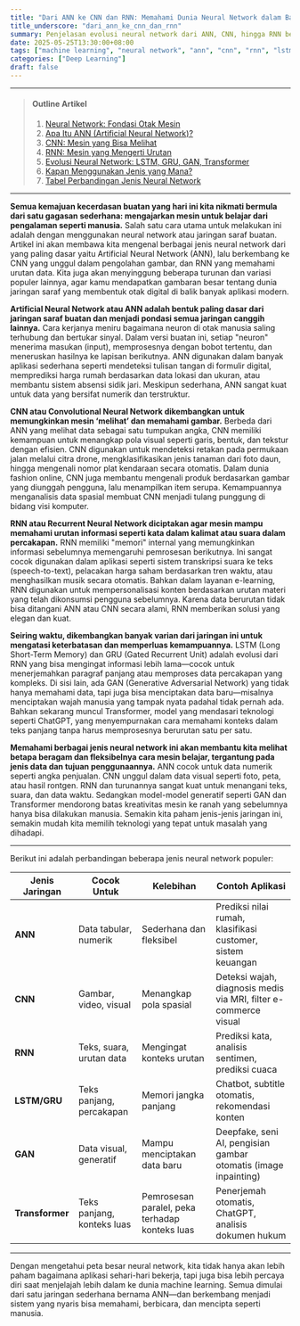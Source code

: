 ```yaml
---
title: "Dari ANN ke CNN dan RNN: Memahami Dunia Neural Network dalam Bahasa Sederhana"
title_underscore: "dari_ann_ke_cnn_dan_rnn"
summary: Penjelasan evolusi neural network dari ANN, CNN, hingga RNN beserta turunan dan aplikasinya di dunia nyata. Panduan memilih jenis jaringan saraf sesuai kebutuhan data dan tujuan pemrosesan.
date: 2025-05-25T13:30:00+08:00
tags: ["machine learning", "neural network", "ann", "cnn", "rnn", "lstm", "deep learning", "pemula"]
categories: ["Deep Learning"]
draft: false
---
```


---
> #### Outline Artikel
> 1. [Neural Network: Fondasi Otak Mesin](#neural-network-dasar)
> 2. [Apa Itu ANN (Artificial Neural Network)?](#apa-itu-ann)
> 3. [CNN: Mesin yang Bisa Melihat](#cnn)
> 4. [RNN: Mesin yang Mengerti Urutan](#rnn)
> 5. [Evolusi Neural Network: LSTM, GRU, GAN, Transformer](#evolusi-network)
> 6. [Kapan Menggunakan Jenis yang Mana?](#kapan-menggunakan)
> 7. [Tabel Perbandingan Jenis Neural Network](#tabel-perbandingan)
---

<span id="neural-network-dasar"></span>

**Semua kemajuan kecerdasan buatan yang hari ini kita nikmati bermula dari satu gagasan sederhana: mengajarkan mesin untuk belajar dari pengalaman seperti manusia.** Salah satu cara utama untuk melakukan ini adalah dengan menggunakan neural network atau jaringan saraf buatan. Artikel ini akan membawa kita mengenal berbagai jenis neural network dari yang paling dasar yaitu Artificial Neural Network (ANN), lalu berkembang ke CNN yang unggul dalam pengolahan gambar, dan RNN yang memahami urutan data. Kita juga akan menyinggung beberapa turunan dan variasi populer lainnya, agar kamu mendapatkan gambaran besar tentang dunia jaringan saraf yang membentuk otak digital di balik banyak aplikasi modern.

<span id="apa-itu-ann"></span>

**Artificial Neural Network atau ANN adalah bentuk paling dasar dari jaringan saraf buatan dan menjadi pondasi semua jaringan canggih lainnya.** Cara kerjanya meniru bagaimana neuron di otak manusia saling terhubung dan bertukar sinyal. Dalam versi buatan ini, setiap "neuron" menerima masukan (input), memprosesnya dengan bobot tertentu, dan meneruskan hasilnya ke lapisan berikutnya. ANN digunakan dalam banyak aplikasi sederhana seperti mendeteksi tulisan tangan di formulir digital, memprediksi harga rumah berdasarkan data lokasi dan ukuran, atau membantu sistem absensi sidik jari. Meskipun sederhana, ANN sangat kuat untuk data yang bersifat numerik dan terstruktur.

<span id="cnn"></span>

**CNN atau Convolutional Neural Network dikembangkan untuk memungkinkan mesin ‘melihat’ dan memahami gambar.** Berbeda dari ANN yang melihat data sebagai satu tumpukan angka, CNN memiliki kemampuan untuk menangkap pola visual seperti garis, bentuk, dan tekstur dengan efisien. CNN digunakan untuk mendeteksi retakan pada permukaan jalan melalui citra drone, mengklasifikasikan jenis tanaman dari foto daun, hingga mengenali nomor plat kendaraan secara otomatis. Dalam dunia fashion online, CNN juga membantu mengenali produk berdasarkan gambar yang diunggah pengguna, lalu menampilkan item serupa. Kemampuannya menganalisis data spasial membuat CNN menjadi tulang punggung di bidang visi komputer.

<span id="rnn"></span>

**RNN atau Recurrent Neural Network diciptakan agar mesin mampu memahami urutan informasi seperti kata dalam kalimat atau suara dalam percakapan.** RNN memiliki "memori" internal yang memungkinkan informasi sebelumnya memengaruhi pemrosesan berikutnya. Ini sangat cocok digunakan dalam aplikasi seperti sistem transkripsi suara ke teks (speech-to-text), pelacakan harga saham berdasarkan tren waktu, atau menghasilkan musik secara otomatis. Bahkan dalam layanan e-learning, RNN digunakan untuk mempersonalisasi konten berdasarkan urutan materi yang telah dikonsumsi pengguna sebelumnya. Karena data berurutan tidak bisa ditangani ANN atau CNN secara alami, RNN memberikan solusi yang elegan dan kuat.

<span id="evolusi-network"></span>

**Seiring waktu, dikembangkan banyak varian dari jaringan ini untuk mengatasi keterbatasan dan memperluas kemampuannya.** LSTM (Long Short-Term Memory) dan GRU (Gated Recurrent Unit) adalah evolusi dari RNN yang bisa mengingat informasi lebih lama—cocok untuk menerjemahkan paragraf panjang atau memproses data percakapan yang kompleks. Di sisi lain, ada GAN (Generative Adversarial Network) yang tidak hanya memahami data, tapi juga bisa menciptakan data baru—misalnya menciptakan wajah manusia yang tampak nyata padahal tidak pernah ada. Bahkan sekarang muncul Transformer, model yang mendasari teknologi seperti ChatGPT, yang menyempurnakan cara memahami konteks dalam teks panjang tanpa harus memprosesnya berurutan satu per satu.

<span id="kapan-menggunakan"></span>

**Memahami berbagai jenis neural network ini akan membantu kita melihat betapa beragam dan fleksibelnya cara mesin belajar, tergantung pada jenis data dan tujuan penggunaannya.** ANN cocok untuk data numerik seperti angka penjualan. CNN unggul dalam data visual seperti foto, peta, atau hasil rontgen. RNN dan turunannya sangat kuat untuk menangani teks, suara, dan data waktu. Sedangkan model-model generatif seperti GAN dan Transformer mendorong batas kreativitas mesin ke ranah yang sebelumnya hanya bisa dilakukan manusia. Semakin kita paham jenis-jenis jaringan ini, semakin mudah kita memilih teknologi yang tepat untuk masalah yang dihadapi.

<span id="tabel-perbandingan"></span>

---

Berikut ini adalah perbandingan beberapa jenis neural network populer:

| Jenis Jaringan | Cocok Untuk               | Kelebihan                                      | Contoh Aplikasi                                                 |
|----------------|---------------------------|------------------------------------------------|------------------------------------------------------------------|
| **ANN**         | Data tabular, numerik      | Sederhana dan fleksibel                         | Prediksi nilai rumah, klasifikasi customer, sistem keuangan      |
| **CNN**         | Gambar, video, visual      | Menangkap pola spasial                          | Deteksi wajah, diagnosis medis via MRI, filter e-commerce visual |
| **RNN**         | Teks, suara, urutan data   | Mengingat konteks urutan                        | Prediksi kata, analisis sentimen, prediksi cuaca                 |
| **LSTM/GRU**    | Teks panjang, percakapan   | Memori jangka panjang                           | Chatbot, subtitle otomatis, rekomendasi konten                   |
| **GAN**         | Data visual, generatif     | Mampu menciptakan data baru                    | Deepfake, seni AI, pengisian gambar otomatis (image inpainting)  |
| **Transformer** | Teks panjang, konteks luas | Pemrosesan paralel, peka terhadap konteks luas | Penerjemah otomatis, ChatGPT, analisis dokumen hukum             |

---

Dengan mengetahui peta besar neural network, kita tidak hanya akan lebih paham bagaimana aplikasi sehari-hari bekerja, tapi juga bisa lebih percaya diri saat menjelajah lebih dalam ke dunia machine learning. Semua dimulai dari satu jaringan sederhana bernama ANN—dan berkembang menjadi sistem yang nyaris bisa memahami, berbicara, dan mencipta seperti manusia.
